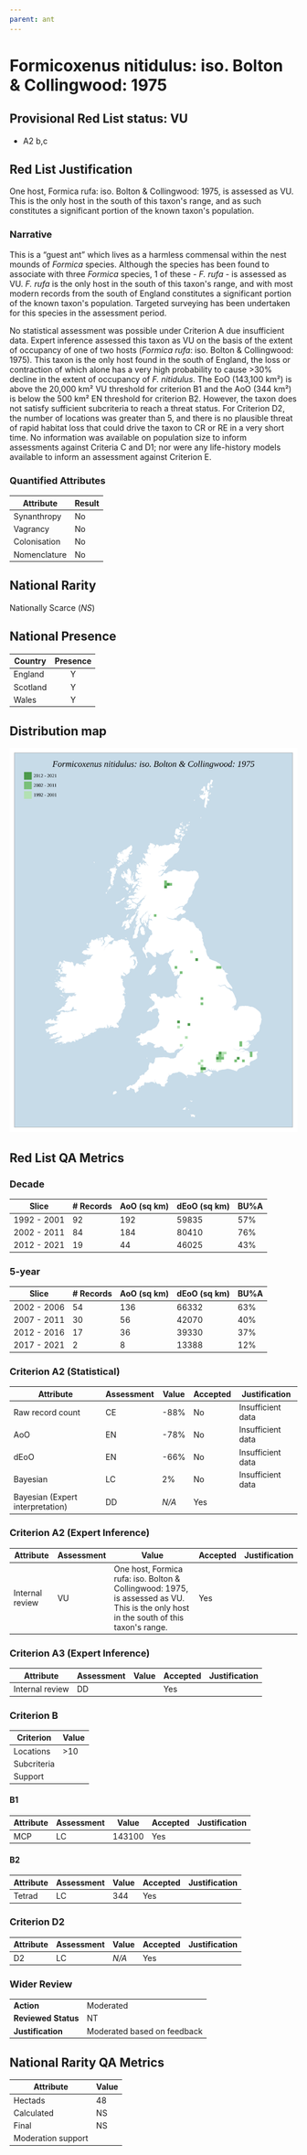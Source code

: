 ```yaml
---
parent: ant
---
```


# Formicoxenus nitidulus: iso. Bolton & Collingwood: 1975

## Provisional Red List status: VU
- A2 b,c

## Red List Justification
One host, Formica rufa: iso. Bolton & Collingwood: 1975, is assessed as VU. This is the only host in the south of this taxon's range, and as such constitutes a significant portion of the known taxon's population.
### Narrative
This is a “guest ant” which lives as a harmless commensal within the nest mounds of *Formica* species. Although the species has been found to associate with three *Formica* species, 1 of these - *F. rufa* - is assessed as VU. *F. rufa* is the only host in the south of this taxon's range, and with most modern records from the south of England constitutes a significant portion of the known taxon's population. Targeted surveying has been undertaken for this species in the assessment period.

No statistical assessment was possible under Criterion A due insufficient data. Expert inference assessed this taxon as VU on the basis of the extent of occupancy of one of two hosts (*Formica rufa*: iso. Bolton & Collingwood: 1975). This taxon is the only host found in the south of England, the loss or contraction of which alone has a very high probability to cause >30% decline in the extent of occupancy of  *F. nitidulus*. The EoO (143,100 km²) is above the 20,000 km² VU threshold for criterion B1 and the AoO (344 km²) is below the 500 km² EN threshold for criterion B2. However, the taxon does not satisfy sufficient subcriteria to reach a threat status. For Criterion D2, the number of locations was greater than 5, and there is no plausible threat of rapid habitat loss that could drive the taxon to CR or RE in a very short time. No information was available on population size to inform assessments against Criteria C and D1; nor were any life-history models available to inform an assessment against Criterion E.
### Quantified Attributes
|Attribute|Result|
|---|---|
|Synanthropy|No|
|Vagrancy|No|
|Colonisation|No|
|Nomenclature|No|


## National Rarity
Nationally Scarce (*NS*)

## National Presence
|Country|Presence
|---|:-:|
|England|Y|
|Scotland|Y|
|Wales|Y|


## Distribution map
![](../map/483.svg)

## Red List QA Metrics
### Decade
| Slice | # Records | AoO (sq km) | dEoO (sq km) |BU%A |
|---|---|---|---|---|
|1992 - 2001|92|192|59835|57%|
|2002 - 2011|84|184|80410|76%|
|2012 - 2021|19|44|46025|43%|
### 5-year
| Slice | # Records | AoO (sq km) | dEoO (sq km) |BU%A |
|---|---|---|---|---|
|2002 - 2006|54|136|66332|63%|
|2007 - 2011|30|56|42070|40%|
|2012 - 2016|17|36|39330|37%|
|2017 - 2021|2|8|13388|12%|
### Criterion A2 (Statistical)
|Attribute|Assessment|Value|Accepted|Justification
|---|---|---|---|---|
|Raw record count|CE|-88%|No|Insufficient data|
|AoO|EN|-78%|No|Insufficient data|
|dEoO|EN|-66%|No|Insufficient data|
|Bayesian|LC|2%|No|Insufficient data|
|Bayesian (Expert interpretation)|DD|*N/A*|Yes||
### Criterion A2 (Expert Inference)
|Attribute|Assessment|Value|Accepted|Justification
|---|---|---|---|---|
|Internal review|VU|One host, Formica rufa: iso. Bolton & Collingwood: 1975, is assessed as VU. This is the only host in the south of this taxon's range.|Yes||
### Criterion A3 (Expert Inference)
|Attribute|Assessment|Value|Accepted|Justification
|---|---|---|---|---|
|Internal review|DD||Yes||
### Criterion B
|Criterion| Value|
|---|---|
|Locations|>10|
|Subcriteria||
|Support||
#### B1
|Attribute|Assessment|Value|Accepted|Justification
|---|---|---|---|---|
|MCP|LC|143100|Yes||
#### B2
|Attribute|Assessment|Value|Accepted|Justification
|---|---|---|---|---|
|Tetrad|LC|344|Yes||
### Criterion D2
|Attribute|Assessment|Value|Accepted|Justification
|---|---|---|---|---|
|D2|LC|*N/A*|Yes||
### Wider Review
|  |  |
|---|---|
|**Action**|Moderated|
|**Reviewed Status**|NT|
|**Justification**|Moderated based on feedback|


## National Rarity QA Metrics
|Attribute|Value|
|---|---|
|Hectads|48|
|Calculated|NS|
|Final|NS|
|Moderation support||



